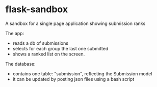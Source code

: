 # flask-sandbox
A sandbox for a single page application showing submission ranks

The app:
* reads a db of submissions
* selects for each group the last one submitted
* shows a ranked list on the screen.

The database:
* contains one table: "submission", reflecting the Submission model
* it can be updated by posting json files using a bash script
